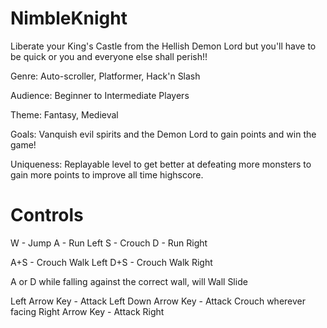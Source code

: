 # NimbleKnight

Liberate your King's Castle from the Hellish Demon Lord but you'll have to be quick or you and everyone else shall perish!!

Genre: Auto-scroller, Platformer, Hack'n Slash

Audience: Beginner to Intermediate Players

Theme: Fantasy, Medieval

Goals: Vanquish evil spirits and the Demon Lord to gain points and win the game!

Uniqueness: Replayable level to get better at defeating more monsters to gain more points to improve all time highscore.

# Controls

W - Jump
A - Run Left
S - Crouch
D - Run Right

A+S - Crouch Walk Left
D+S - Crouch Walk Right

A or D while falling against the correct wall, will Wall Slide

Left Arrow Key - Attack Left
Down Arrow Key - Attack Crouch wherever facing
Right Arrow Key - Attack Right

